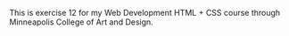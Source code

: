 This is exercise 12 for my Web Development HTML + CSS course through Minneapolis College of Art and Design.
